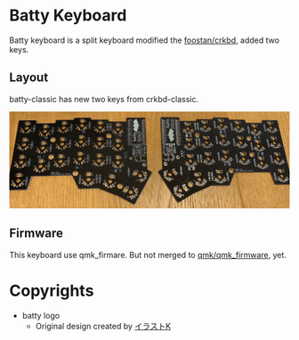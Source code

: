 # Batty Keyboard

Batty keyboard is a split keyboard modified the [foostan/crkbd](https://github.com/foostan/crkbd), added two keys.

## Layout

batty-classic has new two keys from crkbd-classic.

![batty-classic-pcb](./images/batty-classic-pcb.png?raw=true)

## Firmware

This keyboard use qmk_firmare.
But not merged to [qmk/qmk_firmware](https://github.com/qmk/qmk_firmware), yet.

# Copyrights

- batty logo
  - Original design created by [イラストK](https://illustk.com/3295/)
